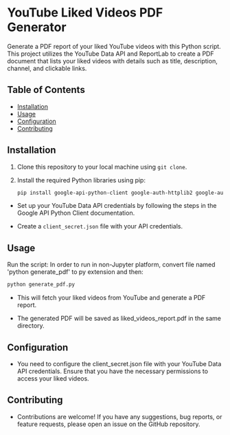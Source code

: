 
# YouTube Liked Videos PDF Generator

Generate a PDF report of your liked YouTube videos with this Python script. This project utilizes the YouTube Data API and ReportLab to create a PDF document that lists your liked videos with details such as title, description, channel, and clickable links.

## Table of Contents
- [Installation](#installation)
- [Usage](#usage)
- [Configuration](#configuration)
- [Contributing](#contributing)


## Installation

1. Clone this repository to your local machine using `git clone`.

2. Install the required Python libraries using pip:

   ```bash
   pip install google-api-python-client google-auth-httplib2 google-auth-oauthlib reportlab
   ```
  - Set up your YouTube Data API credentials by following the steps in the Google API Python Client documentation.

  - Create a `client_secret.json` file with your API credentials.

## Usage

Run the script:
In order to run in non-Jupyter platform, convert file named 'python generate_pdf' to py extension and then:
``` bash
python generate_pdf.py
```
- This will fetch your liked videos from YouTube and generate a PDF report.

- The generated PDF will be saved as liked_videos_report.pdf in the same directory.

## Configuration
- You need to configure the client_secret.json file with your YouTube Data API credentials. Ensure that you have the necessary permissions to access your liked videos.

## Contributing
- Contributions are welcome! If you have any suggestions, bug reports, or feature requests, please open an issue on the GitHub repository.

